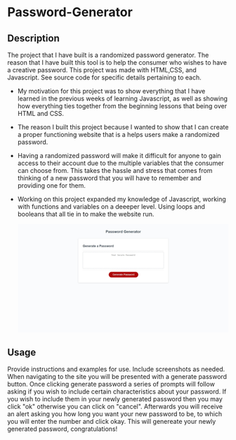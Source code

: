 # Password-Generator

## Description

The project that I have built is a randomized password generator. The reason that I have built this tool is to help the consumer who wishes to have a creative password.
This project was made with HTML,CSS, and Javascript. See source code for specific details pertaining to each.

- My motivation for this project was to show everything that I have learned in the previous weeks of learning Javascript, as well as showing how everything ties together from the beginning lessons that being over HTML and CSS. 

- The reason I built this project because I wanted to show that I can create a proper functioning website that is a helps users make a randomized password.

- Having a randomized password will make it difficult for anyone to gain access to their account due to the multiple variables that the consumer can choose from. This takes the hassle and stress that comes from thinking of a new password that you will have to remember and providing one for them.

- Working on this project expanded my knowledge of Javascript, working with functions and variables on a deeeper level. Using loops and booleans that all tie in to make the website run.

  ![Screenshot](https://github.com/Simplyareed/Password-Generator/blob/main/passsword%20generator%20SH.jpeg)


## Usage

Provide instructions and examples for use. Include screenshots as needed.
When navigating to the site you will be presented with a generate password button. Once clicking generate password a series of prompts will follow asking if you wish to include certain characteristics about your password. If you wish to include them in your newly generated password then you may click "ok" otherwise you can click on "cancel". Afterwards you will receive an alert asking you how long you want your new password to be, to which you will enter the number and click okay. This will genereate your newly generated password, congratulations!
